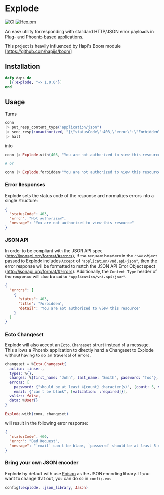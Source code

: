# Explode

[![CI](https://github.com/pkinney/explode/actions/workflows/ci.yaml/badge.svg)](https://github.com/pkinney/explode/actions/workflows/ci.yaml)
[![Hex.pm](https://img.shields.io/hexpm/v/explode.svg)](https://hex.pm/packages/explode)

An easy utility for responding with standard HTTP/JSON error payloads in Plug- and Phoenix-based applications.

This project is heavily influenced by Hapi's Boom module [https://github.com/hapijs/boom]

## Installation

```elixir
defp deps do
  [{:explode, "~> 1.0.0"}]
end
```

## Usage

Turns

```elixir
conn
|> put_resp_content_type("application/json")
|> send_resp(:unauthorized, "{\"statusCode\":403,\"error\":\"Forbidden\",\"message\":\"You are not authorized to view this resource\"}")
|> halt
```

into

```elixir
conn |> Explode.with(403, "You are not authorized to view this resource")

# or

conn |> Explode.forbidden("You are not authorized to view this resource")
```

### Error Responses

Explode sets the status code of the response and normalizes errors into a single structure:

```json
{
  "statusCode": 403,
  "error": "Not Authorized",
  "message": "You are not authorized to view this resource"
}
```

### JSON API

In order to be compliant with the JSON API spec (http://jsonapi.org/format/#errors),
if the request headers in the `conn` object passed to Explode includes `Accept`
of `"application/vnd.api+json"`, then the error response will be formatted to match
the JSON API Error Object spect (http://jsonapi.org/format/#errors). Additionally,
the `Content-Type` header of the response will also be set to
`"application/vnd.api+json"`.

```json
{
  "errors": [
    {
      "status": 403,
      "title": "Forbidden",
      "detail": "You are not authorized to view this resource"
    }
  ]
}
```

### Ecto Changeset

Explode will also accept an `Ecto.Changeset` struct instead of a message. This allows a Phoenix application to
directly hand a Changeset to Explode without having to do an traversal of errors.

```elixir
changeset = %Ecto.Changeset{
  action: :insert,
  types: %{},
  changes: %{first_name: "John", last_name: "Smith", password: "foo"},
  errors: [
    password: {"should be at least %{count} character(s)", [count: 5, validation: :length, min: 5]},
    email: {"can't be blank", [validation: :required]}],
  valid?: false,
  data: %User{}
}

Explode.with(conn, changeset)
```

will result in the following error response:

```json
{
  "statusCode": 400,
  "error": "Bad Request",
  "message": "`email` can't be blank, `password` should be at least 5 character(s)"
}
```

### Bring your own JSON encoder

Explode by default with use [Poison](https://github.com/devinus/poison) as the JSON encoding library. If you want to change that out, you can do so in `config.exs`

```elixir
config(:explode, :json_library, Jason)
```

